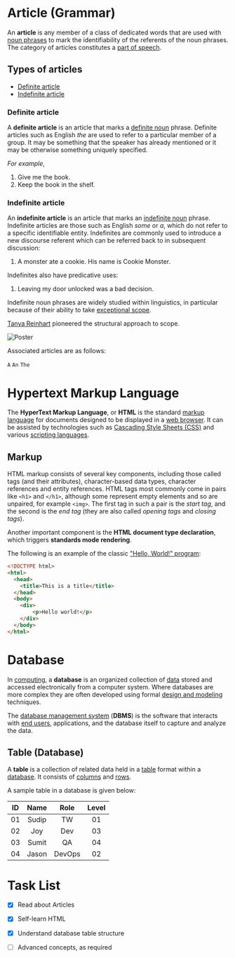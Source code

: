 # Article (Grammar)

An **article** is any member of a class of dedicated words that are used with [noun phrases](https://en.wikipedia.org/wiki/Noun_phrase) to mark the identifiability of the referents of the noun phrases. The category of articles constitutes a [part of speech](https://en.wikipedia.org/wiki/Part_of_speech).

## Types of articles

- [Definite article](#definite-article) 
- [Indefinite article](#indefinite-article)

### Definite article 

A **definite article** is an article that marks a [definite noun](https://en.wikipedia.org/wiki/Definiteness) phrase. Definite articles such as English _the_ are used to refer to a particular member of a group. It may be something that the speaker has already mentioned or it may be otherwise something uniquely specified.

_For example_,

1.  Give me the book.
2.  Keep the book in the shelf.

### Indefinite article

An **indefinite article** is an article that marks an [indefinite noun](https://en.wikipedia.org/wiki/Definiteness) phrase. Indefinite articles are those such as English _some_ or _a_, which do not refer to a specific identifiable entity. Indefinites are commonly used to introduce a new discourse referent which can be referred back to in subsequent discussion:

1.  A monster ate a cookie. His name is Cookie Monster.

Indefinites also have predicative uses:

1.  Leaving my door unlocked was a bad decision.

Indefinite noun phrases are widely studied within linguistics, in particular because of their ability to take [exceptional scope](https://en.wikipedia.org/wiki/Scope_(formal_semantics)#Exceptional_scope).

[Tanya Reinhart](https://en.wikipedia.org/wiki/Tanya_Reinhart) pioneered the structural approach to scope.

![Poster](https://en.wikipedia.org/wiki/Scope_(formal_semantics)#/media/File:Tanya_reinhart.jpg)

Associated articles are as follows: 

`A` `An` `The`

# Hypertext Markup Language

The **HyperText Markup Language**, or **HTML** is the standard [markup language](https://en.wikipedia.org/wiki/Markup_language) for documents designed to be displayed in a [web browser](https://en.wikipedia.org/wiki/Web_browser). It can be assisted by technologies such as [Cascading Style Sheets (CSS)](https://en.wikipedia.org/wiki/CSS) and various [scripting languages](https://en.wikipedia.org/wiki/Scripting_language).

## Markup

HTML markup consists of several key components, including those called tags (and their attributes), character-based data types, character references and entity references. HTML tags most commonly come in pairs like `<h1>` and `</h1>`, although some represent empty elements and so are unpaired, for example `<img>`. The first tag in such a pair is the _start tag_, and the second is the _end tag_ (they are also called _opening tags_ and _closing tags_).

Another important component is the **HTML document type declaration**, which triggers **standards mode rendering**.

The following is an example of the classic ["Hello, World!" program](https://en.wikipedia.org/wiki/%22Hello,_World!%22_program):

```html
<!DOCTYPE html>
<html>
  <head>
    <title>This is a title</title>
  </head>
  <body>
    <div>
        <p>Hello world!</p>
    </div>
  </body>
</html>
````

# Database

In [computing](https://en.wikipedia.org/wiki/Computing), a **database** is an organized collection of [data](https://en.wikipedia.org/wiki/Data_(computing)) stored and accessed electronically from a computer system. Where databases are more complex they are often developed using formal [design and modeling](https://en.wikipedia.org/wiki/Database#Design_and_modeling) techniques.

The [database management system](https://en.wikipedia.org/wiki/Database#Database_management_system) (**DBMS**) is the software that interacts with [end users](https://en.wikipedia.org/wiki/End_user), applications, and the database itself to capture and analyze the data. 

## Table (Database)

A **table** is a collection of related data held in a [table](https://en.wikipedia.org/wiki/Table_(information)) format within a [database](#database). It consists of [columns](https://en.wikipedia.org/wiki/Column_(database)) and [rows](https://en.wikipedia.org/wiki/Row_(database)).

A sample table in a database is given below: 

| ID | Name | Role | Level |
|:--:|:-----:|:------:|:-------:|
| 01 | Sudip | TW | 01 |
| 02 | Joy | Dev | 03 |
|03 | Sumit | QA | 04 |
|04 | Jason | DevOps | 02 |

# Task List

- [x] Read about Articles
- [x] Self-learn HTML
- [x] Understand database table structure
- [ ] Advanced concepts, as required  




